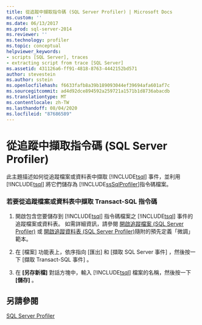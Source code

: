 ```yaml
---
title: 從追蹤中擷取指令碼 (SQL Server Profiler) | Microsoft Docs
ms.custom: ''
ms.date: 06/13/2017
ms.prod: sql-server-2014
ms.reviewer: ''
ms.technology: profiler
ms.topic: conceptual
helpviewer_keywords:
- scripts [SQL Server], traces
- extracting script from trace [SQL Server]
ms.assetid: 431126a6-ff91-4818-8763-4442152bd571
author: stevestein
ms.author: sstein
ms.openlocfilehash: f6633fafb8a39b189093044ef39694afa601af7c
ms.sourcegitcommit: ad4d92dce894592a259721a1571b1d8736abacdb
ms.translationtype: MT
ms.contentlocale: zh-TW
ms.lasthandoff: 08/04/2020
ms.locfileid: "87686589"
---
```

# <a name="extract-a-script-from-a-trace-sql-server-profiler"></a>從追蹤中擷取指令碼 (SQL Server Profiler)
  此主題描述如何從追蹤檔案或資料表中擷取 [!INCLUDE[tsql](../../includes/tsql-md.md)] 事件，並利用 [!INCLUDE[tsql](../../includes/tsql-md.md)] 將它們儲存為 [!INCLUDE[ssSqlProfiler](../../includes/sssqlprofiler-md.md)]指令碼檔案。  
  
### <a name="to-extract-a-transact-sql-script-from-a-trace-file-or-table"></a>若要從追蹤檔案或資料表中擷取 Transact-SQL 指令碼  
  
1.  開啟包含您要儲存到 [!INCLUDE[tsql](../../includes/tsql-md.md)] 指令碼檔案之 [!INCLUDE[tsql](../../includes/tsql-md.md)] 事件的追蹤檔案或資料表。 如需詳細資訊，請參閱 [開啟追蹤檔案 &#40;SQL Server Profiler&#41;](open-a-trace-file-sql-server-profiler.md) 或 [開啟追蹤資料表 &#40;SQL Server Profiler&#41;](open-a-trace-table-sql-server-profiler.md)隨附的預先定義「微調」範本。  
  
2.  在 [檔案]  功能表上，依序指向 [匯出]  和 [擷取 SQL Server 事件]  ，然後按一下 [擷取 Transact-SQL 事件]  。  
  
3.  在 **[另存新檔]** 對話方塊中，輸入 [!INCLUDE[tsql](../../includes/tsql-md.md)] 檔案的名稱，然後按一下 **[儲存]** 。  
  
## <a name="see-also"></a>另請參閱  
 [SQL Server Profiler](sql-server-profiler.md)  
  
  
